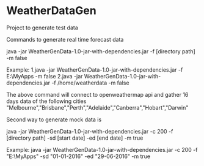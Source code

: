 # WeatherDataGen
Project to generate test data

Commands to generate real time forecast data

java -jar WeatherGenData-1.0-jar-with-dependencies.jar -f [directory path] -m false

Example:
1.java -jar WeatherGenData-1.0-jar-with-dependencies.jar -f E:\\MyApps -m false
2.java -jar WeatherGenData-1.0-jar-with-dependencies.jar -f /home/weatherdata -m false

The above command will connect to openweathermap api and gather 16 days data of the following cities
"Melbourne","Brisbane","Perth","Adelaide","Canberra","Hobart","Darwin"


Second way to generate mock data is

java -jar WeatherGenData-1.0-jar-with-dependencies.jar -c 200 -f [directory path] -sd [start date] -ed [end date] -m true

Example:
java -jar WeatherGenData-1.0-jar-with-dependencies.jar -c 200 -f "E:\\MyApps" -sd "01-01-2016" -ed "29-06-2016" -m true
